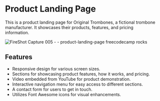 # Product Landing Page

This is a product landing page for Original Trombones, a fictional trombone manufacturer. It showcases their products, features, and pricing information.

![FireShot Capture 005 -  - product-landing-page freecodecamp rocks](https://github.com/SaiNikhil1258/Responsive-Web-Design/assets/111006116/d9339378-6ab8-41a5-8d23-732ceddfbcc0)


## Features

- Responsive design for various screen sizes.
- Sections for showcasing product features, how it works, and pricing.
- Video embedded from YouTube for product demonstration.
- Interactive navigation menu for easy access to different sections.
- A contact form for users to get in touch.
- Utilizes Font Awesome icons for visual enhancements.

